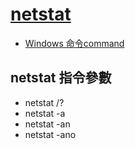 # [netstat](https://learn.microsoft.com/zh-tw/windows-server/administration/windows-commands/netstat) 
- [Windows 命令command](https://learn.microsoft.com/zh-tw/windows-server/administration/windows-commands/windows-commands)

## netstat 指令參數
- netstat /?
- netstat -a
- netstat -an
- netstat -ano

